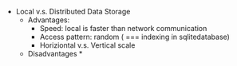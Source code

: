 * Local  v.s. Distributed Data Storage
  * Advantages:
     * Speed: local is faster than network communication  
     * Access pattern: random ( === indexing in sqlitedatabase)
     * Horiziontal v.s. Vertical scale
  * Disadvantages
     * 
